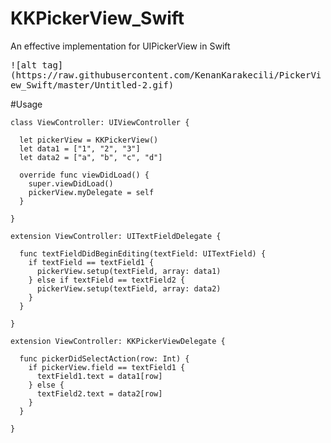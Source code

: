 # KKPickerView_Swift
An effective implementation for UIPickerView in Swift

<kbd>
![alt tag](https://raw.githubusercontent.com/KenanKarakecili/PickerView_Swift/master/Untitled-2.gif)
</kbd>

#Usage
```
class ViewController: UIViewController {

  let pickerView = KKPickerView()
  let data1 = ["1", "2", "3"]
  let data2 = ["a", "b", "c", "d"]
  
  override func viewDidLoad() {
    super.viewDidLoad()
    pickerView.myDelegate = self
  }

}

extension ViewController: UITextFieldDelegate {
  
  func textFieldDidBeginEditing(textField: UITextField) {
    if textField == textField1 {
      pickerView.setup(textField, array: data1)
    } else if textField == textField2 {
      pickerView.setup(textField, array: data2)
    }
  }
  
}

extension ViewController: KKPickerViewDelegate {
  
  func pickerDidSelectAction(row: Int) {
    if pickerView.field == textField1 {
      textField1.text = data1[row]
    } else {
      textField2.text = data2[row]
    }
  }
  
}
```
